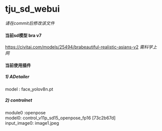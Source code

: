 # tju_sd_webui

*请在commit后修改该文件*

#### 当前sd模型 bra v7

https://civitai.com/models/25494/brabeautiful-realistic-asians-v2
*需科学上网*

#### 当前使用插件

##### 1) ADetailer

model : face_yolov8n.pt

##### 2) controlnet

module0 :openpose  
model0: control_v11p_sd15_openpose_fp16 [73c2b67d]  
input_image0: image1.jpeg  
